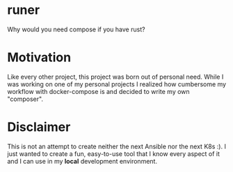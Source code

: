 # runer

Why would you need compose if you have rust?

# Motivation

Like every other project, this project was born out of personal need. While I 
was working on one of my personal projects I realized how cumbersome my 
workflow with docker-compose is and decided to write my own "composer".

# Disclaimer

This is not an attempt to create neither the next Ansible nor the next K8s :).
I just wanted to create a fun, easy-to-use tool that I know every aspect of it
and I can use in my **local** development environment.
